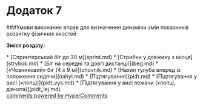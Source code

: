 <div id="hypercomments_widget" class="js-hypercomments-widget invisible"></div>

# Додаток 7

###Умови  виконання вправ  для визначення  динаміки змін показників розвитку фізичних якостей

<p><b>Зміст розділу:</b></p>
   * [Спринтерський біг до 30 м](sprint.md)
   * [Стрибки у довжину з місця](strybok.md)
   * [Біг на середні та довгі дистанції](beg.md)
   * [«Човниковий» біг (4 х 9 м)](chovnik.md)
   * [Нахил тулуба вперед із положення сидячи](nahyl.md)
   * [Підтягування](pidt.md)
     * [Підтягування у висі (хлопці)](pidt_vys.md)
     * [Підтягування у висі лежачи (хлопці, дівчата)](pidt_lej.md)

<div class="js-hypercomments-container">
<a href="http://hypercomments.com" class="hc-link" title="comments widget">comments powered by HyperComments</a>
</div>